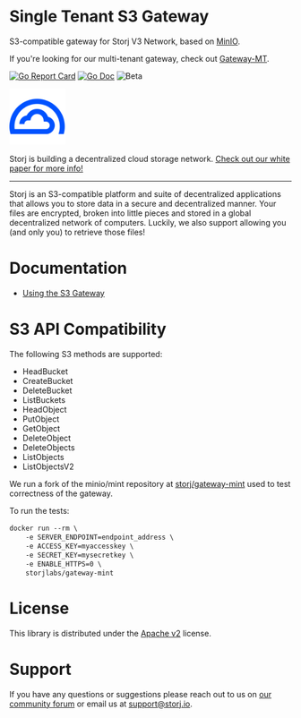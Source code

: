 # Single Tenant S3 Gateway

S3-compatible gateway for Storj V3 Network, based on [MinIO](https://github.com/minio/minio).

If you're looking for our multi-tenant gateway, check out [Gateway-MT](https://github.com/storj/gateway-mt).

[![Go Report Card](https://goreportcard.com/badge/storj.io/gateway)](https://goreportcard.com/report/storj.io/gateway)
[![Go Doc](https://img.shields.io/badge/godoc-reference-blue.svg?style=flat-square)](https://pkg.go.dev/storj.io/gateway)
![Beta](https://img.shields.io/badge/version-beta-green.svg)

<img src="https://github.com/storj/storj/raw/main/resources/logo.png" width="100">

Storj is building a decentralized cloud storage network.
[Check out our white paper for more info!](https://storj.io/white-paper)

----

Storj is an S3-compatible platform and suite of decentralized applications that
allows you to store data in a secure and decentralized manner. Your files are
encrypted, broken into little pieces and stored in a global decentralized
network of computers. Luckily, we also support allowing you (and only you) to
retrieve those files!

# Documentation

* [Using the S3 Gateway](https://docs.storj.io/api-reference/s3-gateway)


# S3 API Compatibility
The following S3 methods are supported:
- HeadBucket
- CreateBucket
- DeleteBucket
- ListBuckets
- HeadObject
- PutObject
- GetObject
- DeleteObject
- DeleteObjects
- ListObjects
- ListObjectsV2

We run a fork of the minio/mint repository at [storj/gateway-mint](https://github.com/storj/gateway-mint/)
used to test correctness of the gateway.

To run the tests:

```
docker run --rm \
	-e SERVER_ENDPOINT=endpoint_address \
	-e ACCESS_KEY=myaccesskey \
	-e SECRET_KEY=mysecretkey \
	-e ENABLE_HTTPS=0 \
	storjlabs/gateway-mint
```

# License

This library is distributed under the
[Apache v2](https://www.apache.org/licenses/LICENSE-2.0) license.

# Support

If you have any questions or suggestions please reach out to us on
[our community forum](https://forum.storj.io/) or
email us at support@storj.io.
